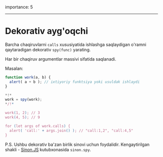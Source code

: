 importance: 5

---

# Dekorativ ayg'oqchi 

Barcha chaqiruvlarni `calls` xususiyatida ishlashga saqlaydigan o'ramni qaytaradigan dekorativ `spy(func)` yarating.

Har bir chaqiruv argumentlar massivi sifatida saqlanadi.

Masalan:

```js
function work(a, b) {
  alert( a + b ); // ixtiyoriy funktsiya yoki usuldak ishlaydi
}

*!*
work = spy(work);
*/!*

work(1, 2); // 3
work(4, 5); // 9

for (let args of work.calls) {
  alert( 'call:' + args.join() ); // "call:1,2", "call:4,5"
}
```

P.S. Ushbu dekorativ ba'zan birlik sinovi uchun foydalidir. Kengaytirilgan shakli - [Sinon.JS](http://sinonjs.org/) kutubxonasida `sinon.spy`.
